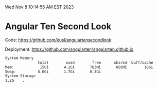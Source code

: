 Wed Nov  8 10:14:55 AM EST 2023

# Angular Ten Second Look

Code: https://github.com/kusl/angulartensecondlook

Deployment: https://github.com/angularten/angularten.github.io

```bash
System Memory
               total        used        free      shared  buff/cache   available
Mem:            15Gi       4.2Gi       763Mi       886Mi        10Gi       9.9Gi
Swap:          8.0Gi       1.7Gi       6.3Gi
System Storage
1.2G	.
```
```bash
